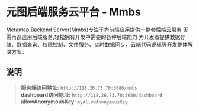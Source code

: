 # 元图后端服务云平台 - Mmbs

Metamap Backend Server(Mmbs)专注于为前端应用提供一整套后端云服务
无需再造应用后端服务,轻松拥有开发中需要的各种后端能力
为开发者提供数据存储、数据查询、权限控制、文件服务、实时数据同步、云端代码逻辑等开发整体解决方案。

## 说明

> **服务端访问地址:** `http://118.26.73.70:3080/mmbs`  
> **dashboard访问地址:** `http://118.26.73.70:3080/dashboard`  
> **allowAnonymousKey:** `myAllowAnonymousKey`